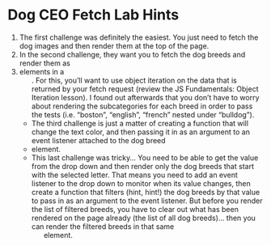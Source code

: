 # Dog CEO Fetch Lab Hints

1. The first challenge was definitely the easiest. You just need to fetch the dog images and then render them at the top of the page.
2. In the second challenge, they want you to fetch the dog breeds and render them as <li> elements in a <ul>. For this, you’ll want to use object iteration on the data that is returned by your fetch request (review the JS Fundamentals: Object Iteration lesson). I found out afterwards that you don’t have to worry about rendering the subcategories for each breed in order to pass the tests (i.e. “boston”, “english”, “french” nested under “bulldog”).
3. The third challenge is just a matter of creating a function that will change the text color, and then passing it in as an argument to an event listener attached to the dog breed <li> element.
4. This last challenge was tricky… You need to be able to get the value from the drop down and then render only the dog breeds that start with the selected letter. That means you need to add an event listener to the drop down to monitor when its value changes, then create a function that filters (hint, hint!) the dog breeds by that value to pass in as an argument to the event listener. But before you render the list of filtered breeds, you have to clear out what has been rendered on the page already (the list of all dog breeds)… then you can render the filtered breeds in that same <ul> element.
